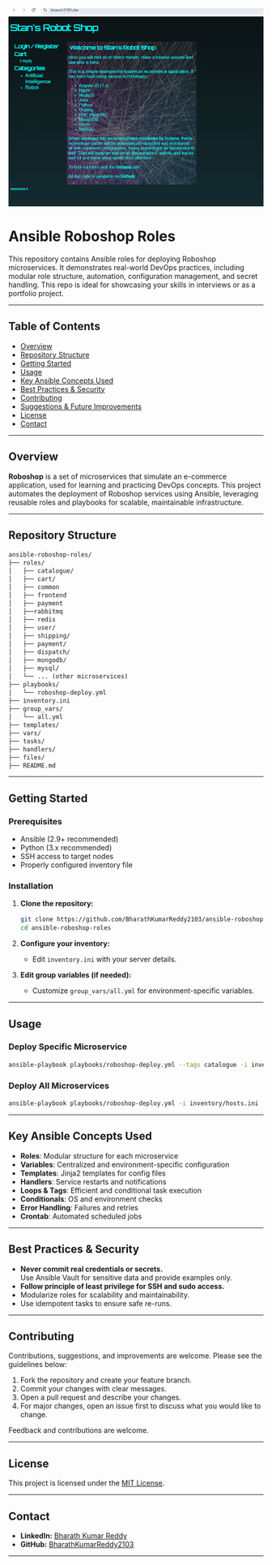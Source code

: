 ![Roboshop](https://github.com/BharathKumarReddy2103/Ansible-Roboshop/blob/main/robot%20shop.png)

# Ansible Roboshop Roles

This repository contains Ansible roles for deploying Roboshop microservices. It demonstrates real-world DevOps practices, including modular role structure, automation, configuration management, and secret handling. This repo is ideal for showcasing your skills in interviews or as a portfolio project.

---

## Table of Contents

- [Overview](#overview)
- [Repository Structure](#repository-structure)
- [Getting Started](#getting-started)
- [Usage](#usage)
- [Key Ansible Concepts Used](#key-ansible-concepts-used)
- [Best Practices & Security](#best-practices--security)
- [Contributing](#contributing)
- [Suggestions & Future Improvements](#suggestions--future-improvements)
- [License](#license)
- [Contact](#contact)

---

## Overview

**Roboshop** is a set of microservices that simulate an e-commerce application, used for learning and practicing DevOps concepts. This project automates the deployment of Roboshop services using Ansible, leveraging reusable roles and playbooks for scalable, maintainable infrastructure.

---

## Repository Structure

```
ansible-roboshop-roles/
├── roles/
│   ├── catalogue/
│   ├── cart/
│   ├── common
│   ├── frontend
│   ├── payment
│   ├──rabbitmq
│   ├── redis
│   ├── user/
│   ├── shipping/
│   ├── payment/
│   ├── dispatch/
│   ├── mongodb/
│   ├── mysql/
│   └── ... (other microservices)
├── playbooks/
│   └── roboshop-deploy.yml
├── inventory.ini
├── group_vars/
│   └── all.yml
├── templates/
├── vars/
├── tasks/
├── handlers/
├── files/
├── README.md
```

---

## Getting Started

### Prerequisites

- Ansible (2.9+ recommended)
- Python (3.x recommended)
- SSH access to target nodes
- Properly configured inventory file

### Installation

1. **Clone the repository:**
    ```bash
    git clone https://github.com/BharathKumarReddy2103/ansible-roboshop-roles.git
    cd ansible-roboshop-roles
    ```
2. **Configure your inventory:**
    - Edit `inventory.ini` with your server details.

3. **Edit group variables (if needed):**
    - Customize `group_vars/all.yml` for environment-specific variables.

---

## Usage

### Deploy Specific Microservice

```bash
ansible-playbook playbooks/roboshop-deploy.yml --tags catalogue -i inventory/hosts.ini
```

### Deploy All Microservices

```bash
ansible-playbook playbooks/roboshop-deploy.yml -i inventory/hosts.ini
```

---

## Key Ansible Concepts Used

- **Roles**: Modular structure for each microservice
- **Variables**: Centralized and environment-specific configuration
- **Templates**: Jinja2 templates for config files
- **Handlers**: Service restarts and notifications
- **Loops & Tags**: Efficient and conditional task execution
- **Conditionals**: OS and environment checks
- **Error Handling**: Failures and retries
- **Crontab**: Automated scheduled jobs

---

## Best Practices & Security

- **Never commit real credentials or secrets.**  
  Use Ansible Vault for sensitive data and provide examples only.
- **Follow principle of least privilege for SSH and sudo access.**
- Modularize roles for scalability and maintainability.
- Use idempotent tasks to ensure safe re-runs.

---

## Contributing

Contributions, suggestions, and improvements are welcome.
Please see the guidelines below:

1. Fork the repository and create your feature branch.
2. Commit your changes with clear messages.
3. Open a pull request and describe your changes.
4. For major changes, open an issue first to discuss what you would like to change.

Feedback and contributions are welcome.

---

## License

This project is licensed under the [MIT License](LICENSE).

---

## Contact

- **LinkedIn:** [Bharath Kumar Reddy](https://www.linkedin.com/in/bharathkumar-reddy-n/)
- **GitHub:** [BharathKumarReddy2103](https://github.com/BharathKumarReddy2103)

---

